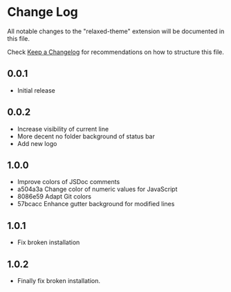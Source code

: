 # Change Log

All notable changes to the "relaxed-theme" extension will be documented in this file.

Check [Keep a Changelog](http://keepachangelog.com/) for recommendations on how to structure this file.

## 0.0.1

- Initial release

## 0.0.2

- Increase visibility of current line
- More decent no folder background of status bar
- Add new logo

## 1.0.0

- Improve colors of JSDoc comments
- a504a3a Change color of numeric values for JavaScript
- 8086e59 Adapt Git colors
- 57bcacc Enhance gutter background for modified lines

## 1.0.1

- Fix broken installation

## 1.0.2

- Finally fix broken installation.
